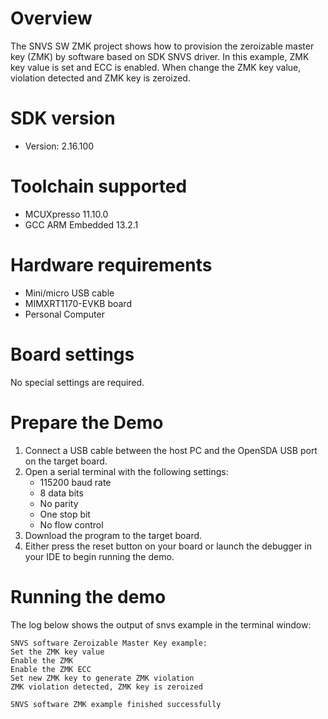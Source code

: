 Overview
========
The SNVS SW ZMK project shows how to provision the zeroizable master key (ZMK)
by software based on SDK SNVS driver. In this example, ZMK key value is set and
ECC is enabled. When change the ZMK key value, violation detected and ZMK key
is zeroized.

SDK version
===========
- Version: 2.16.100

Toolchain supported
===================
- MCUXpresso  11.10.0
- GCC ARM Embedded  13.2.1

Hardware requirements
=====================
- Mini/micro USB cable
- MIMXRT1170-EVKB board
- Personal Computer

Board settings
==============
No special settings are required.

Prepare the Demo
================
1.  Connect a USB cable between the host PC and the OpenSDA USB port on the target board. 
2.  Open a serial terminal with the following settings:
    - 115200 baud rate
    - 8 data bits
    - No parity
    - One stop bit
    - No flow control
3.  Download the program to the target board.
4.  Either press the reset button on your board or launch the debugger in your IDE to begin running the demo.

Running the demo
================
The log below shows the output of snvs example in the terminal window:
~~~~~~~~~~~~~~~~~~~~~~~~~~~~~~~~~~~
SNVS software Zeroizable Master Key example:
Set the ZMK key value
Enable the ZMK
Enable the ZMK ECC
Set new ZMK key to generate ZMK violation
ZMK violation detected, ZMK key is zeroized

SNVS software ZMK example finished successfully
~~~~~~~~~~~~~~~~~~~~~~~~~~~~~~~~~~~
